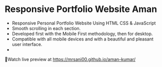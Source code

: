 # Responsive Portfolio Website Aman

- Responsive Personal Portfolio Website Using HTML CSS & JavaScript
- Smooth scrolling in each section.
- Developed first with the Mobile First methodology, then for desktop.
- Compatible with all mobile devices and with a beautiful and pleasant user interface.
- 

💙Watch live preview at https://mrsani00.github.io/aman-kumar/ 


